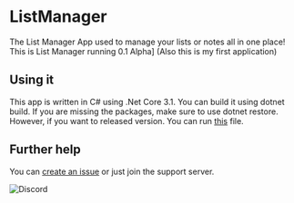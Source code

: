 # ListManager
The List Manager App used to manage your lists or notes all in one place!
This is List Manager running 0.1 Alpha]
(Also this is my first application)

## Using it
This app is written in C# using .Net Core 3.1. You can build it using dotnet build. If you are missing the packages, make sure to use dotnet restore.
However, if you want to released version. You can run [this](https://github.com/ANF-Studios/ListManager/tree/master/PublishedFiles) file.

## Further help
You can [create an issue](https://github.com/ANF-Studios/ListManager/issues) or just join the support server.

![Discord](https://img.shields.io/endpoint?color=7289DA&label=Discord%20Server&logo=Discord&url=https%3A%2F%2Fdiscord.com%2Fapi%2Fguilds%2F732064655396044840%2Fwidget.json)
